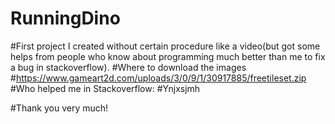 # RunningDino
#First project I created without certain procedure like a video(but got some helps from people who know about programming much better than me to fix a bug in stackoverflow).
#Where to download the images
#https://www.gameart2d.com/uploads/3/0/9/1/30917885/freetileset.zip
#Who helped me in Stackoverflow:
#Ynjxsjmh

  #Thank you very much!
